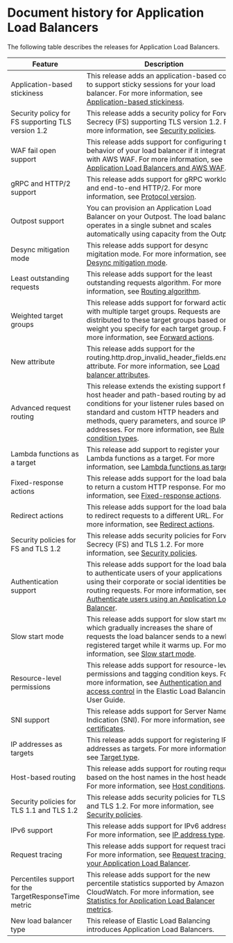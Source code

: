 # Document history for Application Load Balancers<a name="doc-history"></a>

The following table describes the releases for Application Load Balancers\.


| Feature | Description | Date | 
| --- | --- | --- | 
| Application\-based stickiness | This release adds an application\-based cookie to support sticky sessions for your load balancer\. For more information, see [Application\-based stickiness](sticky-sessions.md#application-based-stickiness)\. | February 08, 2021 | 
| Security policy for FS supporting TLS version 1\.2 | This release adds a security policy for Forward Secrecy \(FS\) supporting TLS version 1\.2\. For more information, see [Security policies](create-https-listener.md#describe-ssl-policies)\. | November 24, 2020 | 
| WAF fail open support | This release adds support for configuring the behavior of your load balancer if it integrates with AWS WAF\. For more information, see [Application Load Balancers and AWS WAF](application-load-balancers.md#load-balancer-waf)\. | November 13, 2020 | 
| gRPC and HTTP/2 support | This release adds support for gRPC workloads and end\-to\-end HTTP/2\. For more information, see [Protocol version](load-balancer-target-groups.md#target-group-protocol-version)\. | October 29, 2020 | 
| Outpost support | You can provision an Application Load Balancer on your Outpost\. The load balancer operates in a single subnet and scales automatically using capacity from the Outpost\. | September 8, 2020 | 
| Desync mitigation mode | This release adds support for desync migitation mode\. For more information, see [Desync mitigation mode](application-load-balancers.md#desync-mitigation-mode)\. | August 17, 2020 | 
| Least outstanding requests | This release adds support for the least outstanding requests algorithm\. For more information, see [Routing algorithm](load-balancer-target-groups.md#modify-routing-algorithm)\. | November 25, 2019 | 
| Weighted target groups | This release adds support for forward actions with multiple target groups\. Requests are distributed to these target groups based on the weight you specify for each target group\. For more information, see [Forward actions](load-balancer-listeners.md#forward-actions)\. | November 19, 2019 | 
| New attribute | This release adds support for the routing\.http\.drop\_invalid\_header\_fields\.enabled attribute\. For more information, see [Load balancer attributes](application-load-balancers.md#load-balancer-attributes)\. | November 11, 2019 | 
| Advanced request routing | This release extends the existing support for host header and path\-based routing by adding conditions for your listener rules based on standard and custom HTTP headers and methods, query parameters, and source IP addresses\. For more information, see [Rule condition types](load-balancer-listeners.md#rule-condition-types)\. | March 27, 2019 | 
| Lambda functions as a target | This release add support to register your Lambda functions as a target\. For more information, see [Lambda functions as targets](lambda-functions.md)\. | November 29, 2018 | 
| Fixed\-response actions | This release adds support for the load balancer to return a custom HTTP response\. For more information, see [Fixed\-response actions](load-balancer-listeners.md#fixed-response-actions)\. | July 25, 2018 | 
| Redirect actions | This release adds support for the load balancer to redirect requests to a different URL\. For more information, see [Redirect actions](load-balancer-listeners.md#redirect-actions)\. | July 25, 2018 | 
| Security policies for FS and TLS 1\.2 | This release adds security policies for Forward Secrecy \(FS\) and TLS 1\.2\. For more information, see [Security policies](create-https-listener.md#describe-ssl-policies)\. | June 6, 2018 | 
| Authentication support | This release adds support for the load balancer to authenticate users of your applications using their corporate or social identities before routing requests\. For more information, see [Authenticate users using an Application Load Balancer](listener-authenticate-users.md)\. | May 30, 2018 | 
| Slow start mode | This release adds support for slow start mode, which gradually increases the share of requests the load balancer sends to a newly registered target while it warms up\. For more information, see [Slow start mode](load-balancer-target-groups.md#slow-start-mode)\. | March 24, 2018 | 
| Resource\-level permissions | This release adds support for resource\-level permissions and tagging condition keys\. For more information, see [Authentication and access control](https://docs.aws.amazon.com/elasticloadbalancing/latest/userguide/load-balancer-authentication-access-control.html) in the Elastic Load Balancing User Guide\. | May 10, 2018 | 
| SNI support | This release adds support for Server Name Indication \(SNI\)\. For more information, see [SSL certificates](create-https-listener.md#https-listener-certificates)\. | October 10, 2017 | 
| IP addresses as targets | This release adds support for registering IP addresses as targets\. For more information, see [Target type](load-balancer-target-groups.md#target-type)\. | August 31, 2017 | 
| Host\-based routing | This release adds support for routing requests based on the host names in the host header\. For more information, see [Host conditions](load-balancer-listeners.md#host-conditions)\. | April 5, 2017 | 
| Security policies for TLS 1\.1 and TLS 1\.2 | This release adds security policies for TLS 1\.1 and TLS 1\.2\. For more information, see [Security policies](create-https-listener.md#describe-ssl-policies)\. | February 6, 2017 | 
| IPv6 support | This release adds support for IPv6 addresses\. For more information, see [IP address type](application-load-balancers.md#ip-address-type)\. | January 25, 2017 | 
| Request tracing | This release adds support for request tracing\. For more information, see [Request tracing for your Application Load Balancer](load-balancer-request-tracing.md)\. | November 22, 2016 | 
| Percentiles support for the TargetResponseTime metric | This release adds support for the new percentile statistics supported by Amazon CloudWatch\. For more information, see [Statistics for Application Load Balancer metrics](load-balancer-cloudwatch-metrics.md#metric-statistics)\. | November 17, 2016 | 
| New load balancer type | This release of Elastic Load Balancing introduces Application Load Balancers\. | August 11, 2016 | 